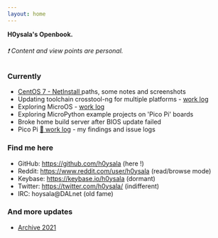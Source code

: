 ```yaml
---
layout: home
---
```


**H0ysala's Openbook.**

###### :exclamation: Content and view points are personal. 

### Currently


* [CentOS 7 - NetInstall ](/pages/centos-7-netinstall.html) paths, some notes and screenshots
* Updating toolchain crosstool-ng for multiple platforms - [work log](/pages/ct-ng_logs.html) 
* Exploring MicroOS - [work log](/pages/microos_logs.html) 
* Exploring MicroPython example projects on 'Pico Pi' boards
* Broke home build server after BIOS update failed
* Pico Pi [:page_with_curl: work log](/pages/picopi_logs.html) - my findings and issue logs 

### Find me here

* GitHub:    <https://github.com/h0ysala>  (here !)
* Reddit:    <https://www.reddit.com/user/h0ysala> (read/browse mode)
* Keybase:   <https://keybase.io/h0ysala> (dormant)
* Twitter:   <https://twitter.com/h0ysala/> (indifferent)
* IRC:       hoysala@DALnet (old fame)

### And more updates

* [Archive 2021](/pages/archive-2021.html)